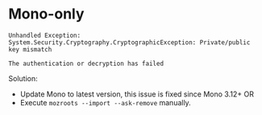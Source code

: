# Mono-only
```
Unhandled Exception:
System.Security.Cryptography.CryptographicException: Private/public key mismatch
```
```
The authentication or decryption has failed
```

Solution:
- Update Mono to latest version, this issue is fixed since Mono 3.12+ OR
- Execute ```mozroots --import --ask-remove``` manually.